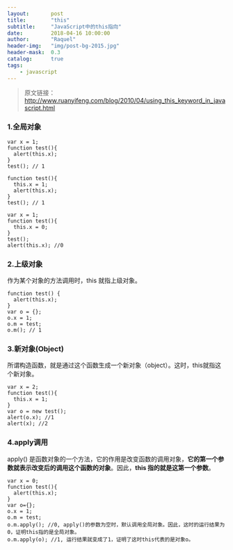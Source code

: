 ```yaml
---
layout:       post
title:        "this"
subtitle:     "JavaScript中的this指向"
date:         2018-04-16 10:00:00
author:       "Raquel"
header-img:   "img/post-bg-2015.jpg"
header-mask:  0.3
catalog:      true
tags:
    - javascript
---
```


>原文链接：http://www.ruanyifeng.com/blog/2010/04/using_this_keyword_in_javascript.html

### 1.全局对象
```
var x = 1;
function test(){
  alert(this.x);
}
test(); // 1
```
```
function test(){
  this.x = 1;
  alert(this.x);
}
test(); // 1
```
```
var x = 1;
function test(){
  this.x = 0;
}
test();
alert(this.x); //0
```

### 2.上级对象
作为某个对象的方法调用时，this 就指上级对象。
```
function test() {
  alert(this.x);
}
var o = {};
o.x = 1;
o.m = test;
o.m(); // 1
```

### 3.新对象(Object)
所谓构造函数，就是通过这个函数生成一个新对象（object）。这时，this就指这个新对象。
```
var x = 2;
function test(){
  this.x = 1;
}
var o = new test();
alert(o.x); //1
alert(x); //2
```

### 4.apply调用
apply() 是函数对象的一个方法，它的作用是改变函数的调用对象，**它的第一个参数就表示改变后的调用这个函数的对象**。因此，**this 指的就是这第一个参数**。
```
var x = 0;
function test(){
  alert(this.x);
}
var o={};
o.x = 1;
o.m = test;
o.m.apply(); //0, apply()的参数为空时，默认调用全局对象。因此，这时的运行结果为0，证明this指的是全局对象。
o.m.apply(o); //1, 运行结果就变成了1，证明了这时this代表的是对象o。
```
